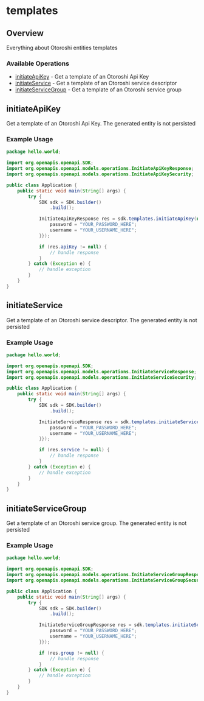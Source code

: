# templates

## Overview

Everything about Otoroshi entities templates

### Available Operations

* [initiateApiKey](#initiateapikey) - Get a template of an Otoroshi Api Key
* [initiateService](#initiateservice) - Get a template of an Otoroshi service descriptor
* [initiateServiceGroup](#initiateservicegroup) - Get a template of an Otoroshi service group

## initiateApiKey

Get a template of an Otoroshi Api Key. The generated entity is not persisted

### Example Usage

```java
package hello.world;

import org.openapis.openapi.SDK;
import org.openapis.openapi.models.operations.InitiateApiKeyResponse;
import org.openapis.openapi.models.operations.InitiateApiKeySecurity;

public class Application {
    public static void main(String[] args) {
        try {
            SDK sdk = SDK.builder()
                .build();

            InitiateApiKeyResponse res = sdk.templates.initiateApiKey(new InitiateApiKeySecurity("enim", "labore") {{
                password = "YOUR_PASSWORD_HERE";
                username = "YOUR_USERNAME_HERE";
            }});

            if (res.apiKey != null) {
                // handle response
            }
        } catch (Exception e) {
            // handle exception
        }
    }
}
```

## initiateService

Get a template of an Otoroshi service descriptor. The generated entity is not persisted

### Example Usage

```java
package hello.world;

import org.openapis.openapi.SDK;
import org.openapis.openapi.models.operations.InitiateServiceResponse;
import org.openapis.openapi.models.operations.InitiateServiceSecurity;

public class Application {
    public static void main(String[] args) {
        try {
            SDK sdk = SDK.builder()
                .build();

            InitiateServiceResponse res = sdk.templates.initiateService(new InitiateServiceSecurity("sapiente", "saepe") {{
                password = "YOUR_PASSWORD_HERE";
                username = "YOUR_USERNAME_HERE";
            }});

            if (res.service != null) {
                // handle response
            }
        } catch (Exception e) {
            // handle exception
        }
    }
}
```

## initiateServiceGroup

Get a template of an Otoroshi service group. The generated entity is not persisted

### Example Usage

```java
package hello.world;

import org.openapis.openapi.SDK;
import org.openapis.openapi.models.operations.InitiateServiceGroupResponse;
import org.openapis.openapi.models.operations.InitiateServiceGroupSecurity;

public class Application {
    public static void main(String[] args) {
        try {
            SDK sdk = SDK.builder()
                .build();

            InitiateServiceGroupResponse res = sdk.templates.initiateServiceGroup(new InitiateServiceGroupSecurity("delectus", "officia") {{
                password = "YOUR_PASSWORD_HERE";
                username = "YOUR_USERNAME_HERE";
            }});

            if (res.group != null) {
                // handle response
            }
        } catch (Exception e) {
            // handle exception
        }
    }
}
```

